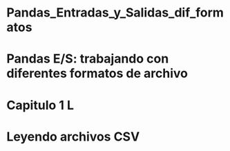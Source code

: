 # Pandas_Entradas_y_Salidas_dif_formatos
# Pandas E/S: trabajando con diferentes formatos de archivo
# Capitulo 1 L
# Leyendo archivos CSV
